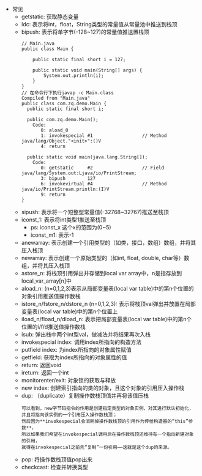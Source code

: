 * 常见
    * getstatic: 获取静态变量
    * ldc: 表示将int，float，String类型的常量值从常量池中推送到栈顶
    * bipush: 表示将单字节(-128~127)的常量值推送置栈顶
        ```
        // Main.java
        public class Main {
        
            public static final short i = 127;
        
            public static void main(String[] args) {
                System.out.println(i);
            }
        }
        // 在命令行下执行javap -c Main.class
        Compiled from "Main.java"
        public class com.zq.demo.Main {
          public static final short i;
        
          public com.zq.demo.Main();
            Code:
               0: aload_0
               1: invokespecial #1                  // Method java/lang/Object."<init>":()V
               4: return
        
          public static void main(java.lang.String[]);
            Code:
               0: getstatic     #2                  // Field java/lang/System.out:Ljava/io/PrintStream;
               3: bipush        127
               6: invokevirtual #4                  // Method java/io/PrintStream.println:(I)V
               9: return
        }
        ```
    * sipush: 表示将一个短整型常量值(-32768~32767)推送至栈顶
    * iconst_1: 表示将int类型1推送至栈顶
        * ps: iconst_x 这个x的范围为(0~5)
        * iconst_m1: 表示-1
    * anewarray: 表示创建一个引用类型的（如类，接口，数组）数组，并将其压入栈顶
    * newarray: 表示创建一个原始类型的（如int, float, double, char等）数组，并将其压入栈顶
    * astore_n: 将栈顶引用弹出并存储到local var array中，n是指存放到local_var_array[n]中
    * aload_n: (n=0,1,2,3)表示从局部变量表(local var table)中的第n个位置的对象引用推送值操作数栈
    * istore_n/fstore_n/dstore_n (n=0,1,2,3): 表示将栈顶val弹出并放置在局部变量表(local var table)中的第n个位置上
    * iload_n/fload_n/dload_n: 表示把局部变量表(local var table)中的第n个位置的i/f/d推送值操作数栈
    * isub: 弹出栈中两个int型val，做减法并将结果再次入栈
    * invokespecial index: 调用index所指向的构造方法
    * putfield index: 为index所指向的对象属性赋值
    * getfield: 获取为index所指向的对象属性的值
    * return: 返回void
    * ireturn: 返回一个int
    * monitorenter/exit: 对象锁的获取与释放
    * new index: 创建索引指向的类的对象，且这个对象的引用压入操作栈
    * dup: （duplicate）复制操作数栈顶值并再将该值压栈
        ```
        可以看到，new字节码指令的作用是创建指定类型的对象实例、对其进行默认初始化，并且将指向该实例的一个引用压入操作数栈顶；
        然后因为**invokespecial会消耗掉操作数栈顶的引用作为传给构造器的“this”参数**，
        所以如果我们希望在invokespecial调用后在操作数栈顶还维持有一个指向新建对象的引用，
        就得在invokespecial之前先“复制”一份引用——这就是这个dup的来源。
        ```
    * pop: 将操作数栈顶值pop出来
    * checkcast: 检查并转换类型
    
    
     
     
    